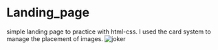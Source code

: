# Landing_page
simple landing page to practice with html-css. 
I used the card system to manage the placement of images. 
![joker](https://user-images.githubusercontent.com/93342208/178226093-a92a2122-6614-4277-a0e0-178be77626a4.PNG)
